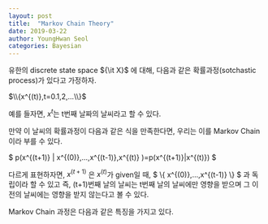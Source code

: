 ```yaml
---
layout: post
title:  "Markov Chain Theory"
date: 2019-03-22 
author: YoungHwan Seol
categories: Bayesian
---
```


유한의 discrete state space ${\it X}$ 에 대해, 다음과 같은 확률과정(sotchastic process)가 있다고 가정하자.

$\\{x^{(t)},t=0.1,2,...\\}$

예를 들자면, $x^{t}$는 t번째 날짜의 날씨라고 할 수 있다.

만약 이 날씨의 확률과정이 다음과 같은 식을 만족한다면, 우리는 이를 Markov Chain이라 부를 수 있다.

$ p(x^{(t+1)} | x^{(0)},...,x^{(t-1)},x^{(t)} )=p(x^{(t+1)}|x^{(t)}) $

다르게 표현하자면,  $x^{(t+1)}$ 은 $x^{(t)}$가 given일 때, $ \\{ x^{(0)},...,x^{(t-1)} \\} $ 과 독립이라 할 수 있고 즉, (t+1)번째 날의 날씨는 t번째 날의 날씨에만 영향을 받으며 그 이전의 날씨에는 영향을 받지 않는다고 볼 수 있다.

Markov Chain 과정은 다음과 같은 특징을 가지고 있다.

 





